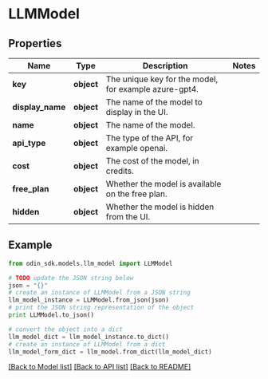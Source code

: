 # LLMModel


## Properties

Name | Type | Description | Notes
------------ | ------------- | ------------- | -------------
**key** | **object** | The unique key for the model, for example azure-gpt4. | 
**display_name** | **object** | The name of the model to display in the UI. | 
**name** | **object** | The name of the model. | 
**api_type** | **object** | The type of the API, for example openai. | 
**cost** | **object** | The cost of the model, in credits. | 
**free_plan** | **object** | Whether the model is available on the free plan. | 
**hidden** | **object** | Whether the model is hidden from the UI. | 

## Example

```python
from odin_sdk.models.llm_model import LLMModel

# TODO update the JSON string below
json = "{}"
# create an instance of LLMModel from a JSON string
llm_model_instance = LLMModel.from_json(json)
# print the JSON string representation of the object
print LLMModel.to_json()

# convert the object into a dict
llm_model_dict = llm_model_instance.to_dict()
# create an instance of LLMModel from a dict
llm_model_form_dict = llm_model.from_dict(llm_model_dict)
```
[[Back to Model list]](../README.md#documentation-for-models) [[Back to API list]](../README.md#documentation-for-api-endpoints) [[Back to README]](../README.md)


